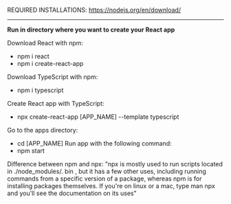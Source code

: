 REQUIRED INSTALLATIONS:
https://nodejs.org/en/download/

-------------------------------

**Run in directory where you want to create your React app**

Download React with npm:
- npm i react
- npm i create-react-app

Download TypeScript with npm:
- npm i typescript

Create React app with TypeScript:
- npx create-react-app [APP_NAME] --template typescript

Go to the apps directory:
- cd [APP_NAME]
Run app with the following command:
- npm start

Difference between npm and npx:
"npx is mostly used to run scripts located in ./node_modules/. bin , but it has a few other uses, including running commands from a specific version of a package, whereas npm is for installing packages themselves. If you're on linux or a mac, type man npx and you'll see the documentation on its uses"
